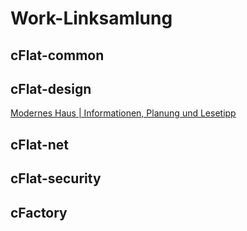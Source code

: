 # Work-Linksamlung

## cFlat-common

## cFlat-design

[Modernes Haus | Informationen, Planung und Lesetipp](https://www.homeandsmart.de/modernes-haus-informationen-planung-und-lesetipp)

## cFlat-net

## cFlat-security

## cFactory

